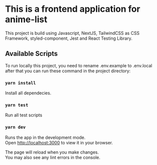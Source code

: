# This is a frontend application for anime-list

This project is build using Javascript, NextJS, TailwindCSS as CSS Framework, styled-component, Jest and React Testing Library.

## Available Scripts

To run locally this project, you need to rename .env.example to .env.local after that you can run these command in the project directory:

### `yarn install`

Install all dependecies.

### `yarn test`

Run all test scripts

### `yarn dev`

Runs the app in the development mode.\
Open [http://localhost:3000](http://localhost:3000) to view it in your browser.

The page will reload when you make changes.\
You may also see any lint errors in the console.

